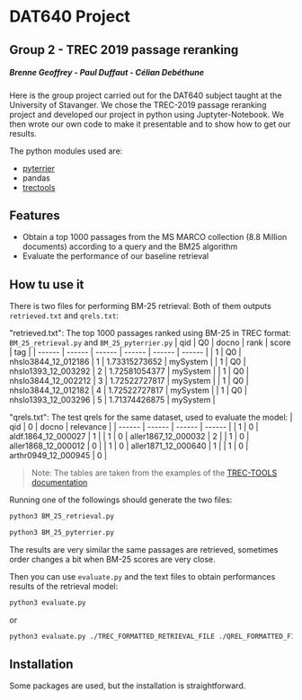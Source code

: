 # DAT640 Project
## Group 2 - TREC 2019 passage reranking
##### Brenne Geoffrey - Paul Duffaut - Célian Debéthune

Here is the group project carried out for the DAT640 subject taught at the University of Stavanger.
We chose the TREC-2019 passage reranking project and developed our project in python using Juptyter-Notebook.
We then wrote our own code to make it presentable and to show how to get our results.

The python modules used are:
- [pyterrier](https://github.com/terrier-org/pyterrier)
- pandas
- [trectools][trec_tools_link]

## Features

- Obtain a top 1000 passages from the MS MARCO collection (8.8 Million documents) according to a query and the BM25 algorithm
- Evaluate the performance of our baseline retrieval

## How tu use it

There is two files for performing BM-25 retrieval:
Both of them outputs `retrieved.txt` and `qrels.txt`: 

"retrieved.txt": The top 1000 passages ranked using BM-25 in TREC format: `BM_25_retrieval.py` and `BM_25_pyterrier.py`
| qid | Q0 | docno | rank | score | tag |
| ------ | ------ | ------ | ------ | ------ | ------ |
| 1 | Q0 | nhslo3844_12_012186 | 1 | 1.73315273652 | mySystem |
| 1 | Q0 | nhslo1393_12_003292 | 2 | 1.72581054377  | mySystem |
| 1 | Q0 | nhslo3844_12_002212 | 3 | 1.72522727817 | mySystem |
| 1 | Q0 | nhslo3844_12_012182 | 4 | 1.72522727817 | mySystem |
| 1 | Q0 | nhslo1393_12_003296 | 5 | 1.71374426875 | mySystem |

"qrels.txt": The test qrels for the same dataset, used to evaluate the model:
| qid | 0 | docno | relevance |
| ------ | ------ | ------ | ------ |
| 1 | 0 | aldf.1864_12_000027 | 1 |
| 1 | 0 | aller1867_12_000032 | 2 |
| 1 | 0 | aller1868_12_000012 | 0 |
| 1 | 0 | aller1871_12_000640 | 1 |
| 1 | 0 | arthr0949_12_000945 | 0 |

> Note: The tables are taken from the examples of the [TREC-TOOLS documentation][trec_tools_link]

Running one of the followings should generate the two files:
```sh
python3 BM_25_retrieval.py
```
```sh
python3 BM_25_pyterrier.py
```
The results are very similar the same passages are retrieved, sometimes order changes a bit when BM-25 scores are very close.

Then you can use `evaluate.py` and the text files to obtain performances results of the retrieval model:
```sh
python3 evaluate.py
```
or
```sh
python3 evaluate.py ./TREC_FORMATTED_RETRIEVAL_FILE ./QREL_FORMATTED_FILE
```

## Installation
Some packages are used, but the installation is straightforward.

[//]: # (Everythin after this will be hide)
   [trec_tools_link]: <https://github.com/joaopalotti/trectools>
